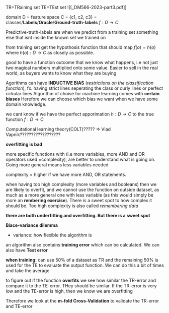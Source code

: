 TR=TRaining set
TE=TEst set
![[_DM566-2023-part3.pdf]]

domain D = feature space
C = {c1, c2, c3} = classes/**Labels**/**Oracle**/**Ground-truth-labels** 
$f:D\to C$

Predictive-truth-labels are when we predict from a training set something else that isnt inside the known set we trained on

from training set get the hypothosis function that should map $f(o) = h(o)$ where $h(o): D \to C$ as closely as possible.

good to have a function outcome that we know what happens, i.e not just two magical numbers multiplied onto some value. Easier to sell in the real world, as buyers wants to know what they are buying


Agorithms can have **INDUCTIVE BIAS** (_restrictions on the classification function_), fx. having strict lines seperating the class or curly lines or perfect cirkular lines
Algorithm of choise for machine learning comes with **certain biases** Herefore we can choose which bias we want when we have some domain knowledge.

we cant know if we have the perfect apporimation $h: D\to C$ to the true function $f: D\to C$ 

Computational learning theory(COLT)????? => Vlad Vapnik??????????????????

**overfitting is bad**

more specific functions with (i.e more variables, more AND and OR operators used 
=complexity), are better to understand what is going on. Going more general means less variables needed

complexity = higher if we have more AND, OR statements.

when having too high complexity (more variables and booleans) then we are likely to overfit, and we cannot use the function on outside dataset, as much as a more general one with less variable (as this would simply be more an **rembering exercise**). There is a sweet spot to how complex it should be. Too high complexity is also called _remembering data_

**there are both underfitting and overfitting. But there is a sweet spot**

**Biace-variance dilemma**
- variance: how flexible the algorithm is

an algorithm also contains **training error** which can be calculated. We can also have **Test error**

**when training:** can use 50% of a dataset as TR and the remaining 50% is used for the TE to evaluate the output function. We can do this a bit of times and take the average

to figure out if the function **overfits** we see how similar the TR-error and compare it to the TE-error. THey should be similar. If the TR-error is very low and the TE-error is high, then we know we are overfitting

Therefore we look at the **m-fold Cross-Validation** to validate the TR-error and TE-error






